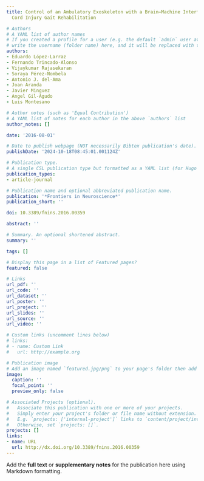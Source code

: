 ```yaml
---
title: Control of an Ambulatory Exoskeleton with a Brain–Machine Interface for Spinal
  Cord Injury Gait Rehabilitation

# Authors
# A YAML list of author names
# If you created a profile for a user (e.g. the default `admin` user at `content/authors/admin/`), 
# write the username (folder name) here, and it will be replaced with their full name and linked to their profile.
authors:
- Eduardo López-Larraz
- Fernando Trincado-Alonso
- Vijaykumar Rajasekaran
- Soraya Pérez-Nombela
- Antonio J. del-Ama
- Joan Aranda
- Javier Minguez
- Angel Gil-Agudo
- Luis Montesano

# Author notes (such as 'Equal Contribution')
# A YAML list of notes for each author in the above `authors` list
author_notes: []

date: '2016-08-01'

# Date to publish webpage (NOT necessarily Bibtex publication's date).
publishDate: '2024-10-18T08:45:01.001124Z'

# Publication type.
# A single CSL publication type but formatted as a YAML list (for Hugo requirements).
publication_types:
- article-journal

# Publication name and optional abbreviated publication name.
publication: '*Frontiers in Neuroscience*'
publication_short: ''

doi: 10.3389/fnins.2016.00359

abstract: ''

# Summary. An optional shortened abstract.
summary: ''

tags: []

# Display this page in a list of Featured pages?
featured: false

# Links
url_pdf: ''
url_code: ''
url_dataset: ''
url_poster: ''
url_project: ''
url_slides: ''
url_source: ''
url_video: ''

# Custom links (uncomment lines below)
# links:
# - name: Custom Link
#   url: http://example.org

# Publication image
# Add an image named `featured.jpg/png` to your page's folder then add a caption below.
image:
  caption: ''
  focal_point: ''
  preview_only: false

# Associated Projects (optional).
#   Associate this publication with one or more of your projects.
#   Simply enter your project's folder or file name without extension.
#   E.g. `projects: ['internal-project']` links to `content/project/internal-project/index.md`.
#   Otherwise, set `projects: []`.
projects: []
links:
- name: URL
  url: http://dx.doi.org/10.3389/fnins.2016.00359
---
```


Add the **full text** or **supplementary notes** for the publication here using Markdown formatting.
